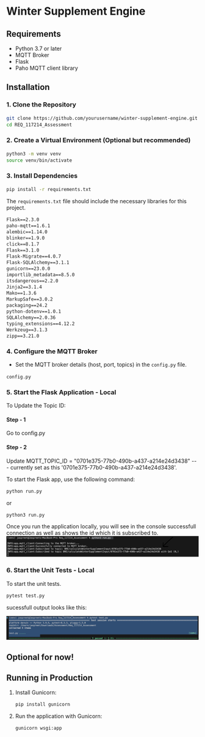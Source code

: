 # Winter Supplement Engine 

## Requirements

- Python 3.7 or later
- MQTT Broker
- Flask
- Paho MQTT client library

## Installation

### 1. Clone the Repository

```bash
git clone https://github.com/yourusername/winter-supplement-engine.git
cd REQ_117214_Assessment
```

### 2. Create a Virtual Environment (Optional but recommended)

```bash
python3 -m venv venv
source venv/bin/activate 
```

### 3. Install Dependencies

```bash
pip install -r requirements.txt
```

The `requirements.txt` file should include the necessary libraries for this project.

```
Flask==2.3.0
paho-mqtt==1.6.1
alembic==1.14.0
blinker==1.9.0
click==8.1.7
Flask==3.1.0
Flask-Migrate==4.0.7
Flask-SQLAlchemy==3.1.1
gunicorn==23.0.0
importlib_metadata==8.5.0
itsdangerous==2.2.0
Jinja2==3.1.4
Mako==1.3.6
MarkupSafe==3.0.2
packaging==24.2
python-dotenv==1.0.1
SQLAlchemy==2.0.36
typing_extensions==4.12.2
Werkzeug==3.1.3
zipp==3.21.0

```

### 4. Configure the MQTT Broker

- Set the MQTT broker details (host, port, topics) in the `config.py` file.

`config.py`

### 5. Start the Flask Application - Local
To Update the Topic ID:
#### Step - 1
 Go to config.py 
#### Step - 2
 Update MQTT_TOPIC_ID = "0701e375-77b0-490b-a437-a214e24d3438" --- currently set as this '0701e375-77b0-490b-a437-a214e24d3438'.

   To start the Flask app, use the following command:

   ```bash
   python run.py
   ```
   or

   ```bash
   python3 run.py
   ```
  

   Once you run the application locally, you will see in the console successfull connection as well as shows the id which it is subscribed to.
   ![alt text](image-1.png)

### 6. Start the Unit Tests - Local

   To start the unit tests.

   ```bash
   pytest test.py
   ```
   sucessfull output looks like this:

   ![alt text](image.png)

## Optional for now!
## Running in Production

1. Install Gunicorn:

   ```bash
   pip install gunicorn
   ```

2. Run the application with Gunicorn:

   ```bash
   gunicorn wsgi:app
   ```

